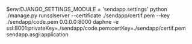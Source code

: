 $env:DJANGO_SETTINGS_MODULE = 'sendapp.settings'
python ./manage.py runsslserver --certificate ./sendapp/certif.pem --key ./sendapp/code.pem 0.0.0.0:8000
daphne -e ssl:8001:privateKey=./sendapp/code.pem:certKey=./sendapp/certif.pem sendapp.asgi:application
